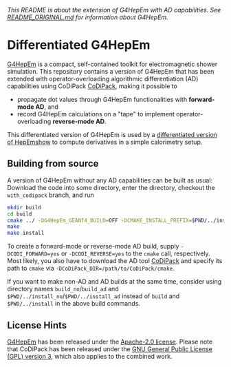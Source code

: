 *This README is about the extension of G4HepEm with AD capabilities. See [README_ORIGINAL.md](README_ORIGINAL.md) for information about G4HepEm.*

# Differentiated G4HepEm
[G4HepEm](https://github.com/mnovak42/g4hepem/) is a compact, self-contained toolkit for electromagnetic shower simulation. This repository contains a version of G4HepEm that has been extended with operator-overloading algorithmic differentiation (AD) capabilities using CoDiPack [CoDiPack](https://github.com/SciCompKL/CoDiPack), making it possible to 
- propagate dot values through G4HepEm functionalities with **forward-mode AD**, and
- record G4HepEm calculations on a "tape" to implement operator-overloading **reverse-mode AD**.

This differentiated version of G4HepEm is used by a [differentiated version of HepEmshow](https://github.com/maxaehle/hepemshow) to compute derivatives in a simple calorimetry setup.

## Building from source
A version of G4HepEm without any AD capabilities can be built as usual: Download the code into some directory, enter the directory, checkout the `with_codipack` branch, and run
```bash
mkdir build
cd build
cmake ../ -DG4HepEm_GEANT4_BUILD=OFF -DCMAKE_INSTALL_PREFIX=$PWD/../install -DCMAKE_BUILD_TYPE=Release
make
make install
```
To create a forward-mode or reverse-mode AD build, supply `-DCODI_FORWARD=yes` or `-DCODI_REVERSE=yes` to the `cmake` call, respectively. Most likely, you also have to download the AD tool [CoDiPack](https://github.com/SciCompKL/CoDiPack) and specify its path to `cmake` via `-DCoDiPack_DIR=/path/to/CoDiPack/cmake`. 

If you want to make non-AD and AD builds at the same time, consider using directory names `build_no`/`build_ad` and `$PWD/../install_no`/`$PWD/../install_ad` instead of `build` and `$PWD/../install` in the above build commands.

## License Hints
[G4HepEm](https://github.com/mnovak42/g4hepem/) has been released under the [Apache-2.0 license](https://github.com/mnovak42/g4hepem/blob/master/LICENSE). Please note that CoDiPack has been released under the [GNU General Public License (GPL) version 3](https://github.com/SciCompKL/CoDiPack/blob/master/LICENSE), which also applies to the combined work.



